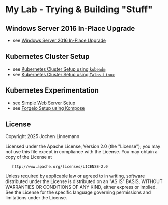 # My Lab - Trying & Building "Stuff"

## Windows Server 2016 In-Place Upgrade

- see [Windows Server 2016 In-Place Upgrade](./docs/windows-server/in-place-upgrade.md)

## Kubernetes Cluster Setup

- see [Kubernetes Cluster Setup using `kubeadm`](./docs/kubernetes/cluster-setup-kubeadm.md)
- see [Kubernetes Cluster Setup using `Talos Linux`](./docs/kubernetes/cluster-setup-talos-linux.md)

## Kubernetes Experimentation

- see [Simple Web Server Setup](./docs/kubernetes/simple-web-server-setup.md)
- see [Forgejo Setup using Kompose](./docs/kubernetes/forgejo-kompose-setup.md)

## License

Copyright 2025 Jochen Linnemann

Licensed under the Apache License, Version 2.0 (the "License");
you may not use this file except in compliance with the License.
You may obtain a copy of the License at

       http://www.apache.org/licenses/LICENSE-2.0

Unless required by applicable law or agreed to in writing, software
distributed under the License is distributed on an "AS IS" BASIS,
WITHOUT WARRANTIES OR CONDITIONS OF ANY KIND, either express or implied.
See the License for the specific language governing permissions and
limitations under the License.
